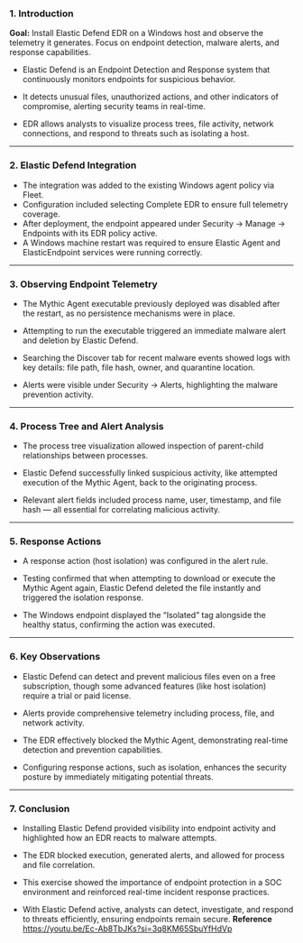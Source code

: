 
### 1. Introduction

**Goal:** Install Elastic Defend EDR on a Windows host and observe the telemetry it generates. Focus on endpoint detection, malware alerts, and response capabilities.

- Elastic Defend is an Endpoint Detection and Response system that continuously monitors endpoints for suspicious behavior.

- It detects unusual files, unauthorized actions, and other indicators of compromise, alerting security teams in real-time.

- EDR allows analysts to visualize process trees, file activity, network connections, and respond to threats such as isolating a host.

---

### 2. Elastic Defend Integration

- The integration was added to the existing Windows agent policy via Fleet.
- Configuration included selecting Complete EDR to ensure full telemetry coverage.
- After deployment, the endpoint appeared under Security → Manage → Endpoints with its EDR policy active.
- A Windows machine restart was required to ensure Elastic Agent and ElasticEndpoint services were running correctly.

---

### 3. Observing Endpoint Telemetry

- The Mythic Agent executable previously deployed was disabled after the restart, as no persistence mechanisms were in place.
    
- Attempting to run the executable triggered an immediate malware alert and deletion by Elastic Defend.
    
- Searching the Discover tab for recent malware events showed logs with key details: file path, file hash, owner, and quarantine location.
    
- Alerts were visible under Security → Alerts, highlighting the malware prevention activity.
    

---

### 4. Process Tree and Alert Analysis

- The process tree visualization allowed inspection of parent-child relationships between processes.
    
- Elastic Defend successfully linked suspicious activity, like attempted execution of the Mythic Agent, back to the originating process.
    
- Relevant alert fields included process name, user, timestamp, and file hash — all essential for correlating malicious activity.
    

---

### 5. Response Actions

- A response action (host isolation) was configured in the alert rule.
    
- Testing confirmed that when attempting to download or execute the Mythic Agent again, Elastic Defend deleted the file instantly and triggered the isolation response.
    
- The Windows endpoint displayed the “Isolated” tag alongside the healthy status, confirming the action was executed.
    

---

### 6. Key Observations

- Elastic Defend can detect and prevent malicious files even on a free subscription, though some advanced features (like host isolation) require a trial or paid license.
    
- Alerts provide comprehensive telemetry including process, file, and network activity.
    
- The EDR effectively blocked the Mythic Agent, demonstrating real-time detection and prevention capabilities.
    
- Configuring response actions, such as isolation, enhances the security posture by immediately mitigating potential threats.
    

---

### 7. Conclusion

- Installing Elastic Defend provided visibility into endpoint activity and highlighted how an EDR reacts to malware attempts.
    
- The EDR blocked execution, generated alerts, and allowed for process and file correlation.
    
- This exercise showed the importance of endpoint protection in a SOC environment and reinforced real-time incident response practices.
    
- With Elastic Defend active, analysts can detect, investigate, and respond to threats efficiently, ensuring endpoints remain secure.
**Reference**
https://youtu.be/Ec-Ab8TbJKs?si=3q8KM65SbuYfHdVp